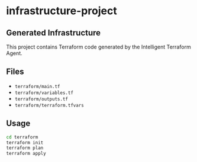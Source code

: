 # infrastructure-project

## Generated Infrastructure

This project contains Terraform code generated by the Intelligent Terraform Agent.

## Files

- `terraform/main.tf`
- `terraform/variables.tf`
- `terraform/outputs.tf`
- `terraform/terraform.tfvars`

## Usage

```bash
cd terraform
terraform init
terraform plan
terraform apply
```

